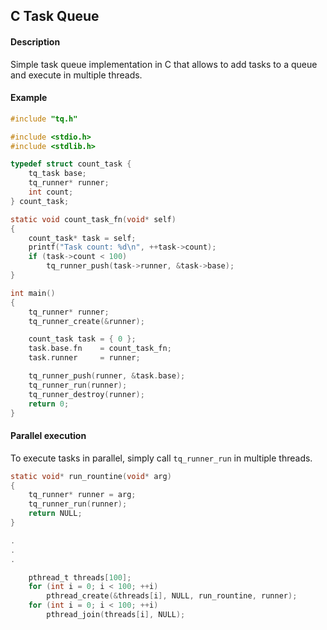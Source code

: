 ## C Task Queue

#### Description

Simple task queue implementation in C that allows to add tasks to a queue and execute in multiple threads.

#### Example

```c
#include "tq.h"

#include <stdio.h>
#include <stdlib.h>

typedef struct count_task {
    tq_task base;
    tq_runner* runner;
    int count;
} count_task;

static void count_task_fn(void* self)
{
    count_task* task = self;
    printf("Task count: %d\n", ++task->count);
    if (task->count < 100)
        tq_runner_push(task->runner, &task->base);
}

int main()
{
    tq_runner* runner;
    tq_runner_create(&runner);

    count_task task = { 0 };
    task.base.fn    = count_task_fn;
    task.runner     = runner;

    tq_runner_push(runner, &task.base);
    tq_runner_run(runner);
    tq_runner_destroy(runner);
    return 0;
}

```

#### Parallel execution

To execute tasks in parallel, simply call `tq_runner_run` in multiple threads.

```c
static void* run_rountine(void* arg)
{
    tq_runner* runner = arg;
    tq_runner_run(runner);
    return NULL;
}

.
.
.

    pthread_t threads[100];
    for (int i = 0; i < 100; ++i)
        pthread_create(&threads[i], NULL, run_rountine, runner);
    for (int i = 0; i < 100; ++i)
        pthread_join(threads[i], NULL);
```
